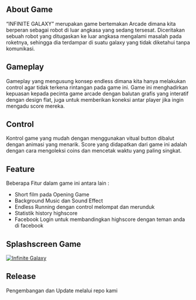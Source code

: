 <h2>About Game</h2>
<p> “INFINITE GALAXY” merupakan game bertemakan Arcade dimana kita berperan sebagai robot di luar angkasa yang sedang tersesat. Diceritakan sebuah robot yang ditugaskan ke luar angkasa mengalami masalah pada roketnya, sehingga dia terdampar di suatu galaxy yang tidak diketahui tanpa komunikasi.</p>
<h2>Gameplay</h2>
<p>Gameplay yang mengusung konsep endless dimana kita hanya melakukan control agar tidak terkena rintangan pada game ini. Game ini menghadirkan kepuasan kepada pecinta game arcade dengan balutan grafis yang interatif dengan design flat, juga untuk memberikan koneksi antar player jika ingin mengadu score mereka. </p>
<h2>Control</h2>
<p>Kontrol game yang mudah dengan menggunakan vitual button dibalut dengan animasi yang menarik. Score yang didapatkan dari game ini adalah dengan cara mengoleksi coins dan mencetak waktu yang paling singkat.</p>
<h2>Feature</h2>
<p>Beberapa Fitur dalam game ini antara lain :
<ul>
  <li>Short film pada Opening Game </li>
  <li>Background Music dan Sound Effect</li>
  <li>Endless Running dengan control melompat dan merunduk</li>
  <li>Statistik history highscore</li>
  <li>Facebook Login untuk membandingkan highscore dengan teman anda di facebook </li>
</ul>
</p>

<h2>Splashscreen Game</h2>
<p><a href="https://ibb.co/khWgo5"><img src="https://image.ibb.co/dX8ST5/ds.jpg" alt="Infinite Galaxy" border="0"></a></p>
<h2>Release</h2>
<p>Pengembangan dan Update melalui repo kami</p>
